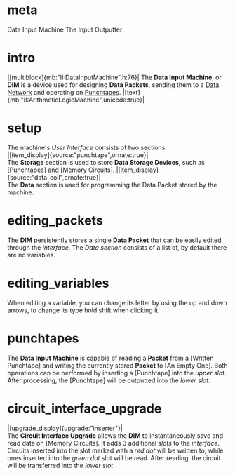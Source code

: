 # meta
Data Input Machine
The Input Outputter

# intro
|[multiblock]{mb:"II:DataInputMachine",h:76}|
The **Data Input Machine**, or **DIM** is a device used for designing **Data Packets**, sending them to a [Data Network](data_wiring) and operating on [Punchtapes](punchtapes).
|[text]{mb:"II:ArithmeticLogicMachine",unicode:true}|

# setup
The machine's *User Interface* consists of two sections.  
|[item_display]{source:"punchtape",ornate:true}|  
The **Storage** section is used to store **Data Storage Devices**, such as [Punchtapes] and [Memory Circuits].
|[item_display]{source:"data_coil",ornate:true}|  
The **Data** section is used for programming the Data Packet stored by the machine.

# editing_packets
The **DIM** persistently stores a single **Data Packet** that can be easily edited through the *interface*. The *Data section* consists of a list of, by default there are no variables.

# editing_variables
When editing a variable, you can change its letter by using the up and down arrows, to change its type hold shift when clicking it.

# punchtapes
The **Data Input Machine** is capable of reading a **Packet** from a [Written Punchtape] and writing the currently stored **Packet** to [An Empty One].
Both operations can be performed by inserting a [Punchtape] into the *upper slot*. After processing, the [Punchtape] will be outputted into the *lower slot*.

# circuit_interface_upgrade
|[upgrade_display]{upgrade:"inserter"}|  
The **Circuit Interface Upgrade** allows the **DIM** to instantaneously save and read data on [Memory Circuits]. It adds 3 additional *slots* to the *interface*.
Circuits inserted into the slot marked with a *red dot* will be written to, while ones inserted into the *green dot* slot will be read.
After reading, the circuit will be transferred into the *lower slot*.